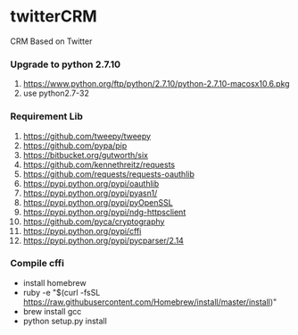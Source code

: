 # twitterCRM
CRM Based on Twitter
### Upgrade to python 2.7.10
 1. https://www.python.org/ftp/python/2.7.10/python-2.7.10-macosx10.6.pkg
 2. use python2.7-32
### Requirement Lib
 1. https://github.com/tweepy/tweepy
 2. https://github.com/pypa/pip
 3. https://bitbucket.org/gutworth/six
 4. https://github.com/kennethreitz/requests
 5. https://github.com/requests/requests-oauthlib
 6. https://pypi.python.org/pypi/oauthlib
 7. https://pypi.python.org/pypi/pyasn1/
 8. https://pypi.python.org/pypi/pyOpenSSL
 9. https://pypi.python.org/pypi/ndg-httpsclient
 10. https://github.com/pyca/cryptography
 11. https://pypi.python.org/pypi/cffi
 12. https://pypi.python.org/pypi/pycparser/2.14
 
### Compile cffi
 * install homebrew
 * ruby -e "$(curl -fsSL https://raw.githubusercontent.com/Homebrew/install/master/install)"
 * brew install gcc
 * python setup.py install
 
 
